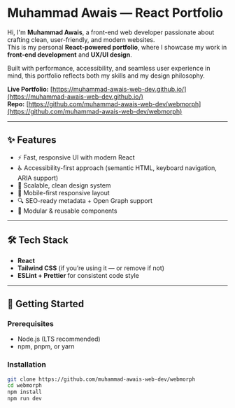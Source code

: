 # Muhammad Awais — React Portfolio

Hi, I'm **Muhammad Awais**, a front-end web developer passionate about crafting clean, user-friendly, and modern websites.  
This is my personal **React-powered portfolio**, where I showcase my work in **front-end development** and **UX/UI design**.  

Built with performance, accessibility, and seamless user experience in mind, this portfolio reflects both my skills and my design philosophy.

**Live Portfolio:** [https://muhammad-awais-web-dev.github.io/](https://muhammad-awais-web-dev.github.io/)  
**Repo:** [https://github.com/muhammad-awais-web-dev/webmorph](https://github.com/muhammad-awais-web-dev/webmorph)

---

## ✨ Features
- ⚡ Fast, responsive UI with modern React
- ♿ Accessibility-first approach (semantic HTML, keyboard navigation, ARIA support)
- 🎨 Scalable, clean design system
- 📱 Mobile-first responsive layout
- 🔍 SEO-ready metadata + Open Graph support
- 🧩 Modular & reusable components

---

## 🛠️ Tech Stack
- **React**
- **Tailwind CSS** (if you’re using it — or remove if not)
- **ESLint + Prettier** for consistent code style

---

## 🚀 Getting Started

### Prerequisites
- Node.js (LTS recommended)  
- npm, pnpm, or yarn

### Installation
```bash
git clone https://github.com/muhammad-awais-web-dev/webmorph
cd webmorph
npm install
npm run dev
